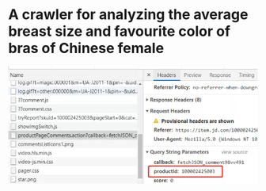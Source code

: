 <h1>A crawler for analyzing the average breast size and favourite color of bras of Chinese female</h1>


![Alt text](./public/img/console.webp?raw=true "Title")
